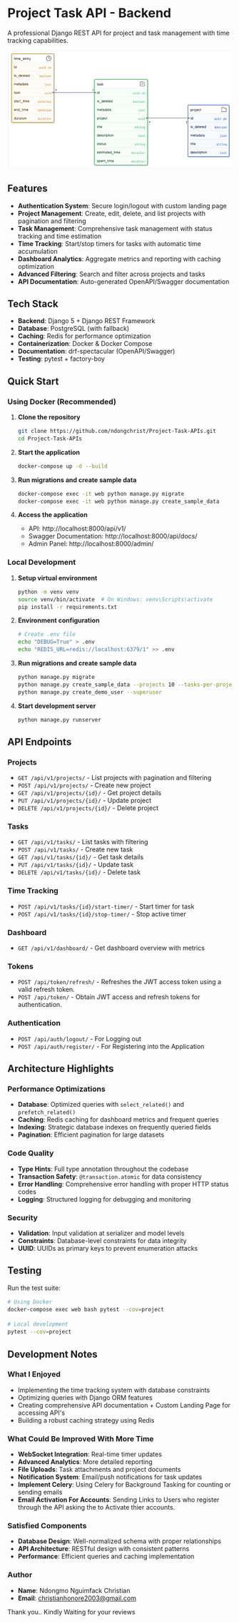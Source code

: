 # Project Task API - Backend

A professional Django REST API for project and task management with time tracking capabilities.

![The Class Diagram Used to Implement this system](class_diagram.png)

## Features

- **Authentication System**: Secure login/logout with custom landing page
- **Project Management**: Create, edit, delete, and list projects with pagination and filtering
- **Task Management**: Comprehensive task management with status tracking and time estimation
- **Time Tracking**: Start/stop timers for tasks with automatic time accumulation
- **Dashboard Analytics**: Aggregate metrics and reporting with caching optimization
- **Advanced Filtering**: Search and filter across projects and tasks
- **API Documentation**: Auto-generated OpenAPI/Swagger documentation

## Tech Stack

- **Backend**: Django 5 + Django REST Framework
- **Database**: PostgreSQL (with  fallback)
- **Caching**: Redis for performance optimization
- **Containerization**: Docker & Docker Compose
- **Documentation**: drf-spectacular (OpenAPI/Swagger)
- **Testing**: pytest + factory-boy

## Quick Start

### Using Docker (Recommended)

1. **Clone the repository**
   ```bash
   git clone https://github.com/ndongchrist/Project-Task-APIs.git
   cd Project-Task-APIs
   ```

2. **Start the application**
   ```bash
   docker-compose up -d --build
   ```

3. **Run migrations and create sample data**
   ```bash
   docker-compose exec -it web python manage.py migrate
   docker-compose exec -it web python manage.py create_sample_data
   ```

4. **Access the application**
   - API: http://localhost:8000/api/v1/
   - Swagger Documentation: http://localhost:8000/api/docs/
   - Admin Panel: http://localhost:8000/admin/

### Local Development

1. **Setup virtual environment**
   ```bash
   python -m venv venv
   source venv/bin/activate  # On Windows: venv\Scripts\activate
   pip install -r requirements.txt
   ```

2. **Environment configuration**


   ```bash
   # Create .env file
   echo "DEBUG=True" > .env
   echo "REDIS_URL=redis://localhost:6379/1" >> .env
   ```

3. **Run migrations and create sample data**
   ```bash
   python manage.py migrate
   python manage.py create_sample_data --projects 10 --tasks-per-project 8
   python manage.py create_demo_user --superuser
   ```

4. **Start development server**
   ```bash
   python manage.py runserver
   ```

## API Endpoints

### Projects
- `GET /api/v1/projects/` - List projects with pagination and filtering
- `POST /api/v1/projects/` - Create new project
- `GET /api/v1/projects/{id}/` - Get project details
- `PUT /api/v1/projects/{id}/` - Update project
- `DELETE /api/v1/projects/{id}/` - Delete project

### Tasks
- `GET /api/v1/tasks/` - List tasks with filtering
- `POST /api/v1/tasks/` - Create new task
- `GET /api/v1/tasks/{id}/` - Get task details
- `PUT /api/v1/tasks/{id}/` - Update task
- `DELETE /api/v1/tasks/{id}/` - Delete task

### Time Tracking
- `POST /api/v1/tasks/{id}/start-timer/` - Start timer for task
- `POST /api/v1/tasks/{id}/stop-timer/` - Stop active timer

### Dashboard
- `GET /api/v1/dashboard/` - Get dashboard overview with metrics

### Tokens
- `POST /api/token/refresh/` - Refreshes the JWT access token using a valid refresh token.
- `POST /api/token/` - Obtain JWT access and refresh tokens for authentication.

### Authentication
- `POST /api/auth/logout/` - For Logging out
- `POST /api/auth/register/` - For Registering into the Application



## Architecture Highlights

### Performance Optimizations
- **Database**: Optimized queries with `select_related()` and `prefetch_related()`
- **Caching**: Redis caching for dashboard metrics and frequent queries
- **Indexing**: Strategic database indexes on frequently queried fields
- **Pagination**: Efficient pagination for large datasets

### Code Quality
- **Type Hints**: Full type annotation throughout the codebase
- **Transaction Safety**: `@transaction.atomic` for data consistency
- **Error Handling**: Comprehensive error handling with proper HTTP status codes
- **Logging**: Structured logging for debugging and monitoring

### Security
- **Validation**: Input validation at serializer and model levels
- **Constraints**: Database-level constraints for data integrity
- **UUID**: UUIDs as primary keys to prevent enumeration attacks

## Testing

Run the test suite:

```bash
# Using Docker
docker-compose exec web bash pytest --cov=project

# Local development
pytest --cov=project
```

## Development Notes

### What I Enjoyed
- Implementing the time tracking system with database constraints
- Optimizing queries with Django ORM features
- Creating comprehensive API documentation + Custom Landing Page for accessing API's
- Building a robust caching strategy using Redis

### What Could Be Improved With More Time
- **WebSocket Integration**: Real-time timer updates
- **Advanced Analytics**: More detailed reporting
- **File Uploads**: Task attachments and project documents
- **Notification System**: Email/push notifications for task updates
- **Implement Celery**: Using Celery for Background Tasking for counting or sending emails
- **Email Activation For Accounts**: Sending Links to Users who register through the API asking the to Activate thier accounts.


### Satisfied Components
- **Database Design**: Well-normalized schema with proper relationships
- **API Architecture**: RESTful design with consistent patterns
- **Performance**: Efficient queries and caching implementation


### Author
- **Name**: Ndongmo Nguimfack Christian
- **Email**: christianhonore2003@gmail.com

Thank you.. Kindly Waiting for your reviews